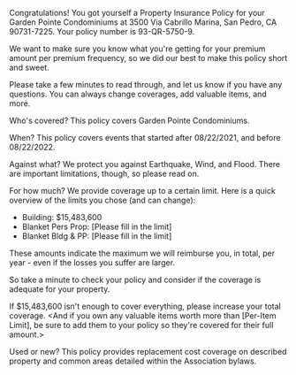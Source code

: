 Congratulations! You got yourself a Property Insurance Policy for your Garden Pointe Condominiums at 3500 Via Cabrillo Marina, San Pedro, CA 90731-7225. Your policy number is 93-QR-5750-9.

We want to make sure you know what you're getting for your premium amount per premium frequency, so we did our best to make this policy short and sweet.

Please take a few minutes to read through, and let us know if you have any questions. You can always change coverages, add valuable items, and more.

Who's covered?
This policy covers Garden Pointe Condominiums.

When?
This policy covers events that started after 08/22/2021, and before 08/22/2022.

Against what?
We protect you against Earthquake, Wind, and Flood. There are important limitations, though, so please read on.

For how much?
We provide coverage up to a certain limit. Here is a quick overview of the limits you chose (and can change):

- Building: $15,483,600
- Blanket Pers Prop: [Please fill in the limit]
- Blanket Bldg & PP: [Please fill in the limit]

These amounts indicate the maximum we will reimburse you, in total, per year - even if the losses you suffer are larger.

So take a minute to check your policy and consider if the coverage is adequate for your property.

If $15,483,600 isn't enough to cover everything, please increase your total coverage. <And if you own any valuable items worth more than [Per-Item Limit], be sure to add them to your policy so they're covered for their full amount.>

Used or new?
This policy provides replacement cost coverage on described property and common areas detailed within the Association bylaws.